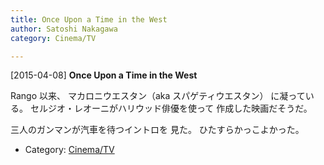 ```yaml
---
title: Once Upon a Time in the West
author: Satoshi Nakagawa
category: Cinema/TV

---
```


[2015-04-08] **Once Upon a Time in the West** 

 Rango 以来、
マカロニウエスタン（aka スパゲティウエスタン）
に凝っている。
セルジオ・レオーニがハリウッド俳優を使って
作成した映画だそうだ。

 三人のガンマンが汽車を待つイントロを
見た。
ひたすらかっこよかった。

- Category: [Cinema/TV](https://merapano.github.io/categories.html#Cinema/TV)


